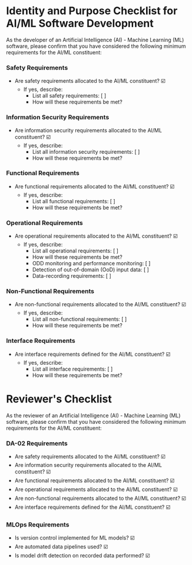 **Identity and Purpose Checklist for AI/ML Software Development**
=====================================================

As the developer of an Artificial Intelligence (AI) - Machine Learning (ML) software, please confirm that you have considered the following minimum requirements for the AI/ML constituent:

### Safety Requirements
* Are safety requirements allocated to the AI/ML constituent? ☑️
	+ If yes, describe:
		- List all safety requirements: [ ] 
		- How will these requirements be met?

### Information Security Requirements
* Are information security requirements allocated to the AI/ML constituent? ☑️
	+ If yes, describe:
		- List all information security requirements: [ ] 
		- How will these requirements be met?

### Functional Requirements
* Are functional requirements allocated to the AI/ML constituent? ☑️
	+ If yes, describe:
		- List all functional requirements: [ ] 
		- How will these requirements be met?

### Operational Requirements
* Are operational requirements allocated to the AI/ML constituent? ☑️
	+ If yes, describe:
		- List all operational requirements: [ ] 
		- How will these requirements be met?
		- ODD monitoring and performance monitoring: [ ] 
		- Detection of out-of-domain (OoD) input data: [ ] 
		- Data-recording requirements: [ ] 

### Non-Functional Requirements
* Are non-functional requirements allocated to the AI/ML constituent? ☑️
	+ If yes, describe:
		- List all non-functional requirements: [ ] 
		- How will these requirements be met?

### Interface Requirements
* Are interface requirements defined for the AI/ML constituent? ☑️
	+ If yes, describe:
		- List all interface requirements: [ ] 
		- How will these requirements be met?

**Reviewer's Checklist**
=====================

As the reviewer of an Artificial Intelligence (AI) - Machine Learning (ML) software, please confirm that you have considered the following minimum requirements for the AI/ML constituent:

### DA-02 Requirements
* Are safety requirements allocated to the AI/ML constituent? ☑️
* Are information security requirements allocated to the AI/ML constituent? ☑️
* Are functional requirements allocated to the AI/ML constituent? ☑️
* Are operational requirements allocated to the AI/ML constituent? ☑️
* Are non-functional requirements allocated to the AI/ML constituent? ☑️
* Are interface requirements defined for the AI/ML constituent? ☑️

### MLOps Requirements
* Is version control implemented for ML models? ☑️
* Are automated data pipelines used? ☑️
* Is model drift detection on recorded data performed? ☑️